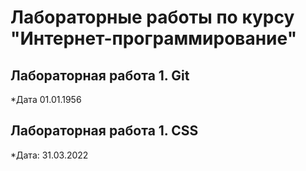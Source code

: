 # Лабораторные работы по курсу "Интернет-программирование"

## Лабораторная работа 1. Git

*Дата 01.01.1956

## Лабораторная работа 1. CSS

*Дата: 31.03.2022
